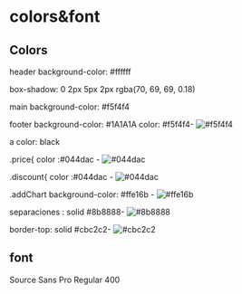 # colors&font

## Colors

header background-color: #ffffff 

box-shadow: 0 2px 5px 2px rgba(70, 69, 69, 0.18) 

main background-color: #f5f4f4 

footer background-color: #1A1A1A 
       color: #f5f4f4- ![#f5f4f4](https://via.placeholder.com/15/f5f4f4/000000?text=+)

a color: black

.price{
    color :#044dac - ![#044dac](https://via.placeholder.com/15/044dac/000000?text=+)

.discount{
    color :#044dac - ![#044dac](https://via.placeholder.com/15/044dac/000000?text=+)

.addChart
    background-color: #ffe16b - ![#ffe16b](https://via.placeholder.com/15/ffe16b/000000?text=+)

separaciones : solid #8b8888- ![#8b8888](https://via.placeholder.com/15/8b8888/000000?text=+)

border-top: solid #cbc2c2- ![#cbc2c2](https://via.placeholder.com/15/cbc2c2/000000?text=+)

## font
Source Sans Pro
Regular 400
